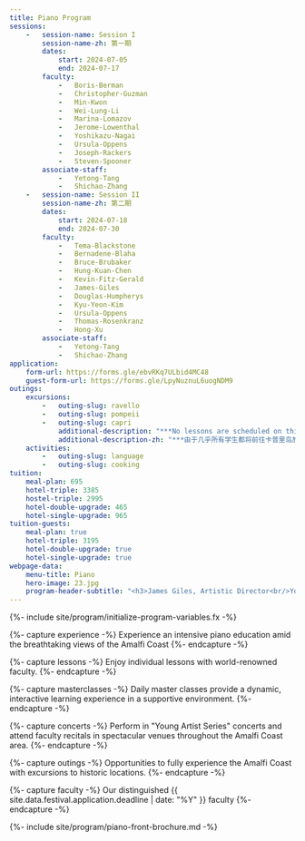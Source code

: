 ```yaml
---
title: Piano Program
sessions:
    -   session-name: Session I
        session-name-zh: 第一期
        dates:
            start: 2024-07-05
            end: 2024-07-17
        faculty:
            -   Boris-Berman
            -   Christopher-Guzman
            -   Min-Kwon
            -   Wei-Lung-Li
            -   Marina-Lomazov
            -   Jerome-Lowenthal 
            -   Yoshikazu-Nagai
            -   Ursula-Oppens
            -   Joseph-Rackers
            -   Steven-Spooner 
        associate-staff:
            -   Yetong-Tang
            -   Shichao-Zhang
    -   session-name: Session II
        session-name-zh: 第二期
        dates:
            start: 2024-07-18
            end: 2024-07-30
        faculty:
            -   Tema-Blackstone
            -   Bernadene-Blaha
            -   Bruce-Brubaker 
            -   Hung-Kuan-Chen 
            -   Kevin-Fitz-Gerald
            -   James-Giles
            -   Douglas-Humpherys
            -   Kyu-Yeon-Kim
            -   Ursula-Oppens
            -   Thomas-Rosenkranz
            -   Hong-Xu
        associate-staff:
            -   Yetong-Tang
            -   Shichao-Zhang
application:
    form-url: https://forms.gle/ebvRKq7ULbid4MC48
    guest-form-url: https://forms.gle/LpyNuznuL6uogNDM9
outings:
    excursions:
        -   outing-slug: ravello
        -   outing-slug: pompeii
        -   outing-slug: capri
            additional-description: "***No lessons are scheduled on this day because almost all students take this trip.***"
            additional-description-zh: "***由于几乎所有学生都将前往卡普里岛旅行，因此这一天将没有课程安排。***"
    activities:
        -   outing-slug: language
        -   outing-slug: cooking
tuition:
    meal-plan: 695
    hotel-triple: 3385
    hostel-triple: 2995
    hotel-double-upgrade: 465
    hotel-single-upgrade: 965
tuition-guests:
    meal-plan: true
    hotel-triple: 3195
    hotel-double-upgrade: true
    hotel-single-upgrade: true
webpage-data:
    menu-title: Piano
    hero-image: 23.jpg
    program-header-subtitle: "<h3>James Giles, Artistic Director<br/>Yoshikazu Nagai, Faculty Chair</h3>"
---
```

{%- include site/program/initialize-program-variables.fx -%}

{%- capture experience -%}
Experience an intensive piano education amid the breathtaking views of the Amalfi Coast
{%- endcapture -%}

{%- capture lessons -%}
Enjoy individual lessons with world-renowned faculty.
{%- endcapture -%}

{%- capture masterclasses -%}
Daily master classes provide a dynamic, interactive learning experience in a supportive environment.
{%- endcapture -%}

{%- capture concerts -%}
Perform in "Young Artist Series" concerts and attend faculty recitals in spectacular venues throughout the Amalfi Coast area. 
{%- endcapture -%}

{%- capture outings -%}
Opportunities to fully experience the Amalfi Coast with excursions to historic locations.
{%- endcapture -%}

{%- capture faculty -%}
Our distinguished {{ site.data.festival.application.deadline | date: "%Y" }} faculty
{%- endcapture -%}

{%- include site/program/piano-front-brochure.md -%}
